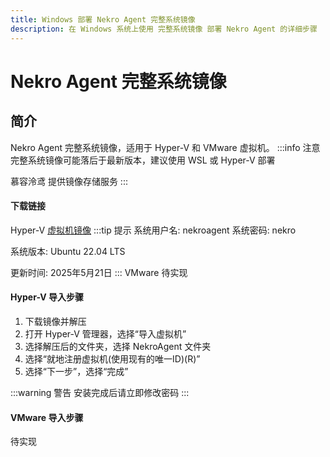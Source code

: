```yaml
---
title: Windows 部署 Nekro Agent 完整系统镜像
description: 在 Windows 系统上使用 完整系统镜像 部署 Nekro Agent 的详细步骤
---
```


# Nekro Agent 完整系统镜像
## 简介
Nekro Agent 完整系统镜像，适用于 Hyper-V 和 VMware 虚拟机。
:::info 注意
完整系统镜像可能落后于最新版本，建议使用 WSL 或 Hyper-V 部署

慕容泠鸢 提供镜像存储服务
:::


#### 下载链接
Hyper-V [虚拟机镜像](https://pan.mrly.cc/s/b1ux)
:::tip 提示
系统用户名: nekroagent   系统密码: nekro

系统版本: Ubuntu 22.04 LTS

更新时间: 2025年5月21日
:::
VMware 待实现
#### Hyper-V 导入步骤
1. 下载镜像并解压
2. 打开 Hyper-V 管理器，选择“导入虚拟机”
3. 选择解压后的文件夹，选择 NekroAgent 文件夹
4. 选择“就地注册虚拟机(使用现有的唯一ID)(R)”
5. 选择“下一步”，选择“完成”

:::warning 警告
安装完成后请立即修改密码
:::

#### VMware 导入步骤
待实现